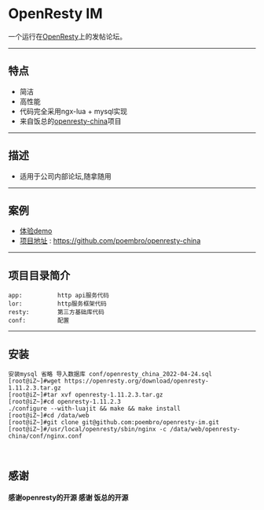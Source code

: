 # OpenResty IM  
一个运行在[OpenResty](http://openresty.org)上的发帖论坛。


---

## 特点
- 简洁  
- 高性能
- 代码完全采用ngx-lua + mysql实现
- 来自饭总的[openresty-china](https://github.com/sumory/openresty-china)项目
---

## 描述
- 适用于公司内部论坛,随拿随用

---

## 案例

- [体验demo](http://kefu2.youuue.com/)
- [项目地址](https://github.com/poembro/openresty-china) : https://github.com/poembro/openresty-china

---


## 项目目录简介
```
app:          http api服务代码
lor:          http服务框架代码
resty:        第三方基础库代码
conf:         配置
``` 

---


## 安装
``` 
安装mysql 省略 导入数据库 conf/openresty_china_2022-04-24.sql 
[root@iZ~]#wget https://openresty.org/download/openresty-1.11.2.3.tar.gz
[root@iZ~]#tar xvf openresty-1.11.2.3.tar.gz
[root@iZ~]#cd openresty-1.11.2.3
./configure --with-luajit && make && make install
[root@iZ~]#cd /data/web
[root@iZ~]#git clone git@github.com:poembro/openresty-im.git 
[root@iZ~]#/usr/local/openresty/sbin/nginx -c /data/web/openresty-china/conf/nginx.conf

 
```
 


## 感谢

#### 感谢openresty的开源 感谢 饭总的开源
 
 